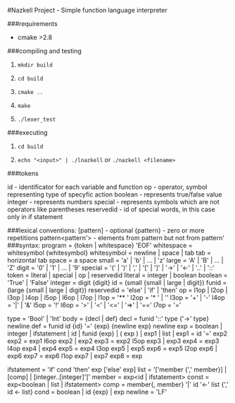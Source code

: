 #Nazkell Project - Simple function language interpreter

###requirements

- cmake >2.8

###compiling and testing
1. `mkdir build`

2. `cd build`

3. `cmake ..`

4. `make`

5. `./lexer_test`

###executing

1. `cd build`

2. `echo "<input>" | ./lnazkell` or `./nazkell <filename>`

###tokens

  id - identificator for each variable and function
  op - operator, symbol representing type of specyfic action
  boolean - represents true/false value
  integer - represents numbers
  special - represents symbols which are not operators like parentheses
  reservedid - id of special words, in this case only in if statement

###lexical conventions:
  [pattern] - optional
  {pattern} - zero or more repetitions
  pattern<pattern'> - elements from pattern but not from pattern'
###syntax:
  program     = {token | whitespace} 'EOF'
  whitespace  = whitesymbol {whitesymbol}
  whitesymbol = newline | space | tab
  tab         = horizontal tab
  space       = a space
  small       = 'a' | 'b' | ... | 'z'
  large       = 'A' | 'B' | ... | 'Z'
  digit       = '0' | '1' | ... | '9'
  special     = '(' | ')' | ',' | '[' | ']' | '->' | '<-' | '..' | '::'
  token       =	literal | special | op | reservedid
  literal     = integer | boolean
  boolean     = 'True' | 'False'
  integer     = digit {digit}
  id          = (small {small | large | digit})
  funid       = (large {small | large | digit})
  reservedid  = 'else' | 'if' | 'then'
  op          = l1op | l2op | l3op | l4op | l5op | l6op | l7op |
  l1op        = '** '
  l2op        = '* ' | '\'
  l3op        = '+' | '-'
  l4op        = '|' | '&'
  l5op        = '!'
  l6op        = '>' | '<' | '<=' | '=>' | '=='
  l7op        = '='

  type        = 'Bool' | 'Int'
  body        = {decl | def}
  decl        = funid '::' type {'->' type} newline
  def         = funid id {id} '=' {exp} {newline exp} newline
  exp         = boolean | integer | ifstatement | id | funid {exp}
                | ( exp ) | exp1 | list |
  exp1        = id '=' exp2
  exp2        = exp1 l6op exp2 | exp2
  exp3        = exp2 l5op exp3 | exp3
  exp4        = exp3 l4op exp4 | exp4
  exp5        = exp4 l3op exp5 | exp5
  exp6        = exp5 l2op exp6 | exp6
  exp7        = exp6 l1op exp7 | exp7
  exp8        = exp

  ifstatement = 'if' cond 'then' exp ['else' exp]
  list        = '['member {',' member}] | [comp] | [integer..[integer]']'
  member      = exp<id | ifstatement>
  const       = exp<boolean | list | ifstatement>
  comp        = member{, member} '|' id '<-' list {',' id <- list}
  cond        = boolean | id {exp} | exp
  newline     = 'LF'
